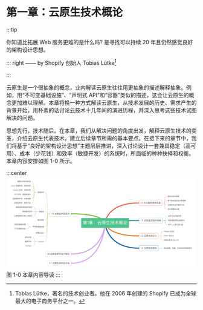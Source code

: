 # 第一章：云原生技术概论
:::tip <a/>

你知道比拓展 Web 服务更难的是什么吗? 是寻找可以持续 20 年且仍然感觉良好的架构设计思想。

::: right
—— by Shopify 创始人 Tobias Lütke[^1]

:::

云原生是一个很抽象的概念，业内解读云原生往往用更抽象的描述解释抽象。例如，用“不可变基础设施”、“声明式 API”和“容器”类似的描述，这会让云原生的概念更加难以理解。本章将换一种方式解读云原生，从技术发展的历史、需求产生的背景开始，用朴素的话讨论云技术十几年间的演进历程，并深入思考这些技术试图解决的问题。

思想先行，技术随后。在本章，我们从解决问题的角度出发，解释云原生技术的变革，介绍云原生代表技术，建立后续章节所需的基本要点。在接下来的章节中，我们将基于“良好的架构设计思想”主题层层推进，深入讨论设计一套兼具稳定（高可用）、成本（少花钱）和效率（敏捷开发）的系统时，所面临的种种抉择和权衡。本章内容安排如图 1-0 所示。

:::center
  ![](../assets/cloud-summary.png)<br/>
  图 1-0 本章内容导读
:::

[^1]: Tobias Lütke，著名的技术创业者。他在 2006 年创建的 Shopify 已成为全球最大的电子商务平台之一。